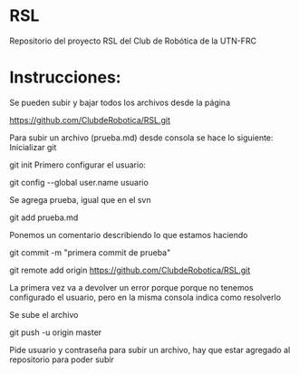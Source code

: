 # RSL

Repositorio del proyecto RSL del Club de Robótica de la UTN-FRC

# Instrucciones:
Se pueden subir y bajar todos los archivos desde la página

https://github.com/ClubdeRobotica/RSL.git

Para subir un archivo (prueba.md) desde consola se hace lo siguiente:
Inicializar git

git init
Primero configurar el usuario:

git config --global user.name usuario

Se agrega prueba, igual que en el svn

git add prueba.md

Ponemos un comentario describiendo lo que estamos haciendo

git commit -m "primera commit de prueba"

git remote add origin https://github.com/ClubdeRobotica/RSL.git

La primera vez va a devolver un error porque porque no tenemos configurado el usuario, pero en la misma consola indica como resolverlo

Se sube el archivo

git push -u origin master

Pide usuario y contraseña para subir un archivo, hay que estar agregado al repositorio para poder subir
